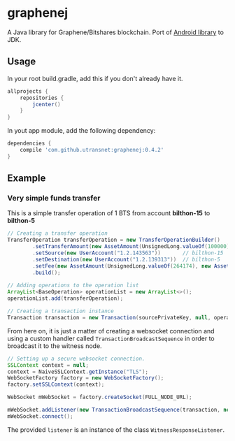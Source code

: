 # graphenej
A Java library for Graphene/Bitshares blockchain.
Port of [Android library](https://github.com/computationalcore/graphenej) to JDK.

## Usage

In your root build.gradle, add this if you don't already have it.

```Groovy
allprojects {
    repositories {
        jcenter()
    }
}
```

In yout app module, add the following dependency:

```Groovy
dependencies {
    compile 'com.github.utransnet:graphenej:0.4.2'
}
```

## Example

### Very simple funds transfer

This is a simple transfer operation of 1 BTS from account **bilthon-15** to **bilthon-5**
```java
// Creating a transfer operation
TransferOperation transferOperation = new TransferOperationBuilder()
        .setTransferAmount(new AssetAmount(UnsignedLong.valueOf(100000), new Asset("1.3.0")))
        .setSource(new UserAccount("1.2.143563"))       // bilthon-15
        .setDestination(new UserAccount("1.2.139313"))  // bilthon-5
        .setFee(new AssetAmount(UnsignedLong.valueOf(264174), new Asset("1.3.0")))
        .build();
        
// Adding operations to the operation list
ArrayList<BaseOperation> operationList = new ArrayList<>();
operationList.add(transferOperation);

// Creating a transaction instance
Transaction transaction = new Transaction(sourcePrivateKey, null, operationList);
```

From here on, it is just a matter of creating a websocket connection and using a custom handler called
```TransactionBroadcastSequence``` in order to broadcast it to the witness node.

```java
// Setting up a secure websocket connection.
SSLContext context = null;
context = NaiveSSLContext.getInstance("TLS");
WebSocketFactory factory = new WebSocketFactory();
factory.setSSLContext(context);

WebSocket mWebSocket = factory.createSocket(FULL_NODE_URL);

mWebSocket.addListener(new TransactionBroadcastSequence(transaction, new Asset("1.3.0"), listener));
mWebSocket.connect();
```

The provided ```listener``` is an instance of the class ```WitnessResponseListener```.
